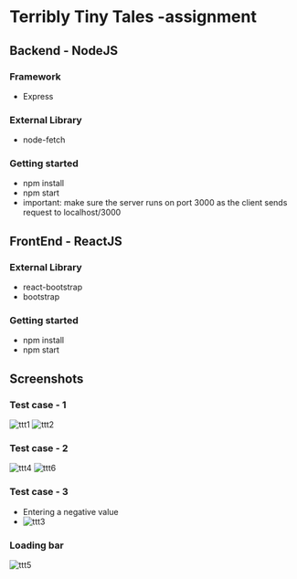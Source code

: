 # Terribly Tiny Tales -assignment
## Backend - NodeJS
### Framework
- Express
### External Library
- node-fetch
### Getting started
- npm install
- npm start
- important: make sure the server runs on port 3000 as the client sends request to localhost/3000



## FrontEnd - ReactJS
### External Library
- react-bootstrap
- bootstrap

### Getting started
- npm install
- npm start

## Screenshots
### Test case - 1
![ttt1](https://user-images.githubusercontent.com/43086706/89727145-d3d57d00-da3f-11ea-959e-11d4ffd89b3a.PNG)
![ttt2](https://user-images.githubusercontent.com/43086706/89727144-d3d57d00-da3f-11ea-923c-ec5827d9cb00.PNG)

### Test case - 2
![ttt4](https://user-images.githubusercontent.com/43086706/89727142-d1732300-da3f-11ea-9fc5-6341febb5484.PNG)
![ttt6](https://user-images.githubusercontent.com/43086706/89727146-d46e1380-da3f-11ea-908d-c47ad8fab15c.PNG)

### Test case - 3 
- Entering a negative value
- ![ttt3](https://user-images.githubusercontent.com/43086706/89727143-d33ce680-da3f-11ea-803e-74fad200c09f.PNG)

### Loading bar
![ttt5](https://user-images.githubusercontent.com/43086706/89727147-d506aa00-da3f-11ea-93f4-6c180bd45015.PNG)
